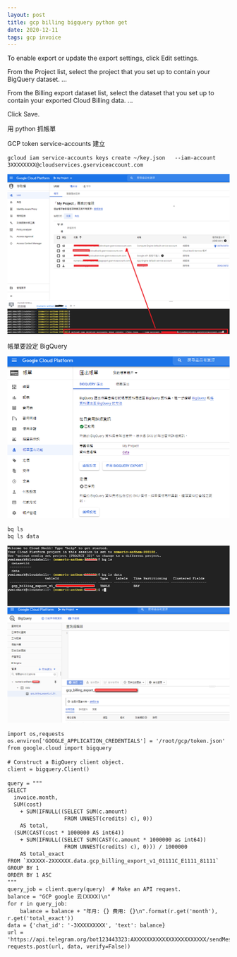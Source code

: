 ```yaml
---
layout: post
title: gcp billing bigquery python get
date: 2020-12-11
tags: gcp invoice
---
```

To enable export or update the export settings, click Edit settings.

From the Project list, select the project that you set up to contain your BigQuery dataset. ...

From the Billing export dataset list, select the dataset that you set up to contain your exported Cloud Billing data. ...

Click Save.


用 python 抓帳單

GCP token service-accounts 建立
```
gcloud iam service-accounts keys create ~/key.json   --iam-account 3XXXXXXXX@cloudservices.gserviceaccount.com
```

<img src="/images/posts/google-doc/a1.png">

帳單要設定 BigQuery

<img src="/images/posts/google-doc/a2.png">

```
bq ls
bq ls data
```

<img src="/images/posts/google-doc/a3.png">

<img src="/images/posts/google-doc/a4.png">

```
import os,requests
os.environ['GOOGLE_APPLICATION_CREDENTIALS'] = '/root/gcp/token.json'
from google.cloud import bigquery

# Construct a BigQuery client object.
client = bigquery.Client()

query = """
SELECT
  invoice.month,
  SUM(cost)
    + SUM(IFNULL((SELECT SUM(c.amount)
                  FROM UNNEST(credits) c), 0))
    AS total,
  (SUM(CAST(cost * 1000000 AS int64))
    + SUM(IFNULL((SELECT SUM(CAST(c.amount * 1000000 as int64))
                  FROM UNNEST(credits) c), 0))) / 1000000
    AS total_exact
FROM `XXXXXX-2XXXXXX.data.gcp_billing_export_v1_01111C_E1111_81111`
GROUP BY 1
ORDER BY 1 ASC
"""
query_job = client.query(query)  # Make an API request.
balance = "GCP google 云(XXXX)\n"
for r in query_job:
    balance = balance + "年月: {} 费用: {}\n".format(r.get('month'), r.get('total_exact'))
data = {'chat_id': '-3XXXXXXXXX', 'text': balance}
url = 'https://api.telegram.org/bot123443323:AXXXXXXXXXXXXXXXXXXXXXXX/sendMessage'
requests.post(url, data, verify=False))

```
